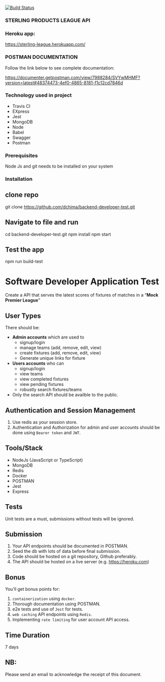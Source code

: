 [![Build Status](https://travis-ci.org/dchima/backend-developer-test.svg?branch=develop)](https://travis-ci.org/dchima/backend-developer-test)



### STERLING PRODUCTS LEAGUE API 


### Heroku app: 
https://sterling-league.herokuapp.com/

### POSTMAN DOCUMENTATION 
Follow the link below to see complete documentation:

https://documenter.getpostman.com/view/7988284/SVYwMHMF?version=latest#48374473-4ef0-4865-8181-f1c12cd7846d

### Technology used in project

- Travis CI 
- EXpress
- Jest
- MongoDB 
- Node
- Babel
- Swagger 
- Postman

### Prerequisites

Node Js and git needs to be installed on your system

### Installation

## clone repo
git clone https://github.com/dchima/backend-developer-test.git

## Navigate to file and run
cd backend-developer-test.git
npm install
npm start

## Test the app
npm run build-test


# Software Developer Application Test

Create a API that serves the latest scores of fixtures of matches in a “**Mock Premier League**”

## User Types

There should be:

- **Admin accounts** which are used to
  - signup/login
  - manage teams (add, remove, edit, view)
  - create fixtures (add, remove, edit, view)
  - Generate unique links for fixture
- **Users accounts** who can
  - signup/login
  - view teams
  - view completed fixtures
  - view pending fixtures
  - robustly search fixtures/teams
- Only the search API should be availble to the public.

## Authentication and Session Management
1. Use redis as your session store.
3. Authentication and Authorization for admin and user accounts should be done using `Bearer token` and `JWT`.

## Tools/Stack

- NodeJs (JavaScript or TypeScript)
- MongoDB
- Redis
- Docker
- POSTMAN
- Jest
- Express

## Tests

Unit tests are a must, submissions without tests will be ignored.

## Submission

1. Your API endpoints should be documented in POSTMAN.
2. Seed the db with lots of data before final submission.
3. Code should be hosted on a git repository, Github preferably.
4. The API should be hosted on a live server (e.g. https://heroku.com)

## Bonus

You'll get bonus points for:
1. `containerization` using `docker`.
2. Thorough documentation using POSTMAN.
3. e2e tests and use of `Jest` for tests.
4. `web caching` API endpoints using `Redis`.
5. Implementing `rate limiting` for user account API access.

## Time Duration

7 days

## NB:

Please send an email to acknowledge the receipt of this document.

